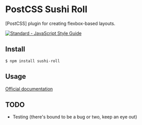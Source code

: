 # PostCSS Sushi Roll

[PostCSS] plugin for creating flexbox-based layouts.

[![Standard - JavaScript Style Guide](https://cdn.rawgit.com/feross/standard/master/badge.svg)](https://github.com/feross/standard)

## Install

    $ npm install sushi-roll

## Usage

[Official documentation](https://denizdogan.github.io/sushi-roll)

## TODO

* Testing (there's bound to be a bug or two, keep an eye out)
